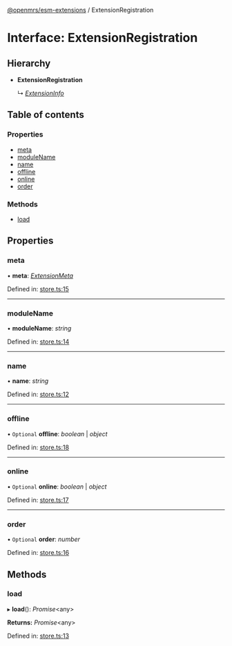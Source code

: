 [@openmrs/esm-extensions](../API.md) / ExtensionRegistration

# Interface: ExtensionRegistration

## Hierarchy

- **ExtensionRegistration**

  ↳ [*ExtensionInfo*](extensioninfo.md)

## Table of contents

### Properties

- [meta](extensionregistration.md#meta)
- [moduleName](extensionregistration.md#modulename)
- [name](extensionregistration.md#name)
- [offline](extensionregistration.md#offline)
- [online](extensionregistration.md#online)
- [order](extensionregistration.md#order)

### Methods

- [load](extensionregistration.md#load)

## Properties

### meta

• **meta**: [*ExtensionMeta*](extensionmeta.md)

Defined in: [store.ts:15](https://github.com/openmrs/openmrs-esm-core/blob/master/packages/framework/esm-extensions/src/store.ts#L15)

___

### moduleName

• **moduleName**: *string*

Defined in: [store.ts:14](https://github.com/openmrs/openmrs-esm-core/blob/master/packages/framework/esm-extensions/src/store.ts#L14)

___

### name

• **name**: *string*

Defined in: [store.ts:12](https://github.com/openmrs/openmrs-esm-core/blob/master/packages/framework/esm-extensions/src/store.ts#L12)

___

### offline

• `Optional` **offline**: *boolean* \| *object*

Defined in: [store.ts:18](https://github.com/openmrs/openmrs-esm-core/blob/master/packages/framework/esm-extensions/src/store.ts#L18)

___

### online

• `Optional` **online**: *boolean* \| *object*

Defined in: [store.ts:17](https://github.com/openmrs/openmrs-esm-core/blob/master/packages/framework/esm-extensions/src/store.ts#L17)

___

### order

• `Optional` **order**: *number*

Defined in: [store.ts:16](https://github.com/openmrs/openmrs-esm-core/blob/master/packages/framework/esm-extensions/src/store.ts#L16)

## Methods

### load

▸ **load**(): *Promise*<any\>

**Returns:** *Promise*<any\>

Defined in: [store.ts:13](https://github.com/openmrs/openmrs-esm-core/blob/master/packages/framework/esm-extensions/src/store.ts#L13)
